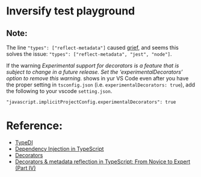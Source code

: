 # Inversify test playground

## Note:
The line `"types": ["reflect-metadata"]` caused [grief](https://github.com/inversify/InversifyJS/issues/667), and seems this solves the issue: `"types": ["reflect-metadata", "jest", "node"]`. 

If the warning *Experimental support for decorators is a feature that is subject to change in a future release. Set the ‘experimentalDecorators’ option to remove this warning.* shows in yur VS Code even after you have the proper setting in `tsconfig.json` (i.e. `experimentalDecorators: true`), add the following to your vscode `setting.json`.

```
"javascript.implicitProjectConfig.experimentalDecorators": true
```

# Reference:
- [TypeDI](https://github.com/typestack/typedi)
- [Dependency Injection in TypeScript](https://nehalist.io/dependency-injection-in-typescript/)
- [Decorators](https://www.typescriptlang.org/docs/handbook/decorators.html)
- [Decorators & metadata reflection in TypeScript: From Novice to Expert (Part IV)](http://blog.wolksoftware.com/decorators-metadata-reflection-in-typescript-from-novice-to-expert-part-4)